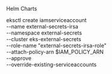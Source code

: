 Helm Charts

eksctl create iamserviceaccount \
 --name external-secrets-irsa \
 --namespace external-secrets \
 --cluster eks-external-secrets \
 --role-name "external-secrets-irsa-role" \
 --attach-policy-arn $IAM_POLICY_ARN \
 --approve \
 --override-existing-serviceaccounts
